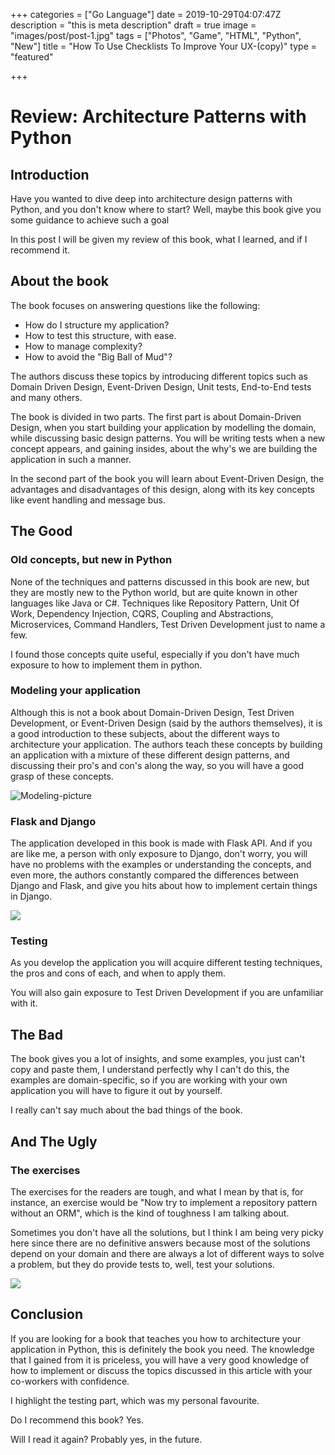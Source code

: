 +++
categories = ["Go Language"]
date = 2019-10-29T04:07:47Z
description = "this is meta description"
draft = true
image = "images/post/post-1.jpg"
tags = ["Photos", "Game", "HTML", "Python", "New"]
title = "How To Use Checklists To Improve Your UX-(copy)"
type = "featured"

+++
# Review: Architecture Patterns with Python

## Introduction

Have you wanted to dive deep into architecture design patterns with Python, and you don't know where to start? Well, maybe this book give you some guidance to achieve such a goal

In this post I will be given my review of this book, what I learned, and if I recommend it.

## About the book

The book focuses on answering questions like the following:

* How do I structure my application?
* How to test this structure, with ease.
* How to manage complexity?
* How to avoid the "Big Ball of Mud"?

The authors discuss these topics by introducing different topics such as Domain Driven Design, Event-Driven Design, Unit tests, End-to-End tests and many others.

The book is divided in two parts. The first part is about Domain-Driven Design, when you start building your application by modelling the domain, while discussing basic design patterns. You will be writing tests when a new concept appears, and gaining insides, about the why's we are building the application in such a manner.

In the second part of the book you will learn about  Event-Driven Design, the advantages and disadvantages of this design, along with its key concepts like event handling and message bus.

## The Good

### Old concepts, but new in Python

None of the techniques and patterns discussed in this book are new, but they are mostly new to the Python world, but are quite known in other languages like  Java or C#. Techniques like Repository Pattern, Unit Of Work, Dependency Injection, CQRS, Coupling and Abstractions, Microservices, Command Handlers, Test Driven Development just to name a few.

I found those concepts quite useful, especially if you don't have much exposure to how to implement them in python.

### Modeling your application

Although this is not a book about Domain-Driven Design, Test Driven Development, or Event-Driven Design (said by the authors themselves), it is a good introduction to these subjects, about the different ways to architecture your application. The authors teach these concepts by building an application with a mixture of these different design patterns, and discussing their pro's and con's along the way, so you will have a good grasp of these concepts.

![Modeling-picture](/uploads/pexels-1.jpg "Modeling-picture")

### Flask and Django

The application developed in this book is made with Flask API. And if you are like me, a person with only exposure to Django, don't worry, you will have no problems with the examples or understanding the concepts, and even more, the authors constantly compared the differences between Django and Flask, and give you hits about how to implement certain things in Django.

![](/uploads/django-logo-negative.png)

### Testing

As you develop the application you will acquire different testing techniques, the pros and cons of each, and when to apply them.

You will also gain exposure to Test Driven Development if you are unfamiliar with it.

## The Bad

The book gives you a lot of insights, and some examples, you just can't copy and paste them, I understand perfectly why I can't do this, the examples are domain-specific, so if you are working with your own application you will have to figure it out by yourself.

I really can't say much about the bad things of the book.

## And The Ugly

### The exercises

The exercises for the readers are tough, and what I mean by that is, for instance, an exercise would be "Now try to implement a repository pattern without an ORM", which is the kind of toughness I am talking about.

Sometimes you don't have all the solutions, but I think I am being very picky here since there are no definitive answers because most of the solutions depend on your domain and there are always a lot of different ways to solve a problem, but they do provide tests to, well, test your solutions.

![](/uploads/exercise-notebook.jpg)

## Conclusion

If you are looking for a book that teaches you how to architecture your application in Python, this is definitely the book you need. The knowledge that I gained from it is priceless, you will have a very good knowledge of how to implement or discuss the topics discussed in this article with your co-workers with confidence.

I highlight the testing part, which was my personal favourite.

Do I recommend this book? Yes.

Will I read it again? Probably yes, in the future.